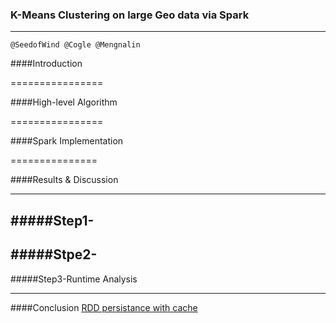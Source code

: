 ### K-Means Clustering on large Geo data via Spark

---------

    @SeedofWind @Cogle @Mengnalin

####Introduction

================

####High-level Algorithm

================

####Spark Implementation 

===============

####Results & Discussion

----

#####Step1-
----

#####Stpe2-
----

#####Step3-Runtime Analysis

----
####Conclusion
[RDD persistance with cache](http://http://spark.apache.org/docs/latest/programming-guide.html#rdd-persistence)


